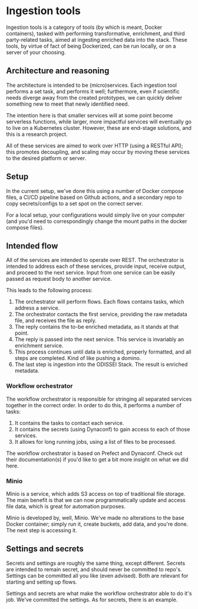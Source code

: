 # Ingestion tools

Ingestion tools is a category of tools (by which is meant, Docker containers), tasked with performing transformative, enrichment, and third party-related tasks, aimed at ingesting enriched data into the stack. These tools, by virtue of fact of being Dockerized, can be run locally, or on a server of your choosing.

## Architecture and reasoning

The architecture is intended to be (micro)services. Each ingestion tool performs a set task, and performs it well; furthermore, even if scientific needs diverge away from the created prototypes, we can quickly deliver something new to meet that newly identified need.

The intention here is that smaller services will at some point become serverless functions, while larger, more impactful services will eventually go to live on a Kubernetes cluster. However, these are end-stage solutions, and this is a research project. 

All of these services are aimed to work over HTTP (using a RESTful API); this promotes decoupling, and scaling may occur by moving these services to the desired platform or server.

## Setup

In the current setup, we've done this using a number of Docker compose files, a CI/CD pipeline based on Github actions, and a secondary repo to copy secrets/configs to a set spot on the correct server. 

For a local setup, your configurations would simply live on your computer (and you'd need to correspondingly change the mount paths in the docker compose files).

## Intended flow

All of the services are intended to operate over REST. The orchestrator is intended to address each of these services, provide input, receive output, and proceed to the next service. Input from one service can be easily passed as request body to another service. 

This leads to the following process:

1. The orchestrator will perform flows. Each flows contains tasks, which address a service.
2. The orchestrator contacts the first service, providing the raw metadata file, and receives the file as reply.
3. The reply contains the to-be enriched metadata, as it stands at that point.
4. The reply is passed into the next service. This service is invariably an enrichment service.
5. This process continues until data is enriched, properly formatted, and all steps are completed. Kind of like pushing a domino.
6. The last step is ingestion into the ODISSEI Stack. The result is enriched metadata.

### Workflow orchestrator

The workflow orchestrator is responsible for stringing all separated services together in the correct order. In order to do this, it performs a number of tasks:

1. It contains the tasks to contact each service.
2. It contains the secrets (using Dynaconf) to gain access to each of those services.
3. It allows for long running jobs, using a list of files to be processed.

The workflow orchestrator is based on Prefect and Dynaconf. Check out their documentation(s) if you'd like to get a bit more insight on what we did here.

### Minio

Minio is a service, which adds S3 access on top of traditional file storage. The main benefit is that we can now programmatically update and access file data, which is great for automation purposes.

Minio is developed by, well, Minio. We've made no alterations to the base Docker container; simply run it, create buckets, add data, and you're done. The next step is accessing it.

## Settings and secrets

Secrets and settings are roughly the same thing, except different. Secrets are intended to remain secret, and should never be committed to repo's. Settings can be committed all you like (even advised). Both are relevant for starting and setting up flows.

Settings and secrets are what make the workflow orchestrator able to do it's job. We've committed the settings. As for secrets, there is an example.


